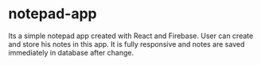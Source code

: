 # notepad-app
Its a simple notepad app created with React and Firebase. User can create and store his notes in this app. It is fully responsive and notes are saved immediately in database after change.

